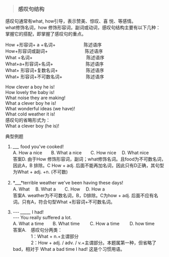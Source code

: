 >### 感叹句结构
 	
感叹句通常有what, how引导，表示赞美、惊叹、喜 悦、等感情。 <br>
what修饰名词，how 修饰形容词，副词或动词，感叹句结构主要有以下几种： <br>
掌握它的搭配，即掌握了感叹句的重点。 <br>

How +形容词+ a +名词+　　　　　　 陈述语序 <br>
How+形容词或副词+　　　　　　　　  陈述语序 <br>
What +名词+　　　　　　　　　　　　陈述语序 <br>
What+a+形容词+名词+　　　　　　　 陈述语序 <br>
What+ 形容词+复数名词+　　　　　　 陈述语序 <br>
What+ 形容词+不可数名词+　　　　　 陈述语序 <br>

How clever a boy he is! <br>
How lovely the baby is! <br>
What noise they are making! <br>
What a clever boy he is! <br>
What wonderful ideas (we have)! <br>
What cold weather it is! <br>
感叹句的省略形式为： <br>
What a clever boy (he is)! <br>

典型例题 <br>
1. *___* food you've cooked!  <br>
A. How a nice　　B. What a nice　　C. How nice　 D. What nice <br>
答案D. 由于How 修饰形容词，副词；what修饰名词。且food为不可数名词，因此A，B 排除。C How + adj. 后面不能再加名词，因此只有D正确，其句型为What + adj. +n. (不可数) <br>

2. *___*terrible weather we've been having these days!　 <br>
A. What　 B. What a　　C. How　 D. How a　 <br>
答案A. weather为不可数名词，B，D排除。C为how + adj. 后面不应有名词。只有A，符合句型What +形容词+不可数名词。 <br>

3. --- *_____* I had! <br>
--- You really suffered a lot. <br>
A. What a time　　B. What time　　 C. How a time　　 D. how time <br>
答案A.　感叹句分两类： <br>
　　　　1：What + n.+主谓部分  <br>
　　　　2：How + adj. / adv. / v.+主谓部分。本题属第一种，但省略了bad，相对于 What a bad time I had! 这是个习惯用语。